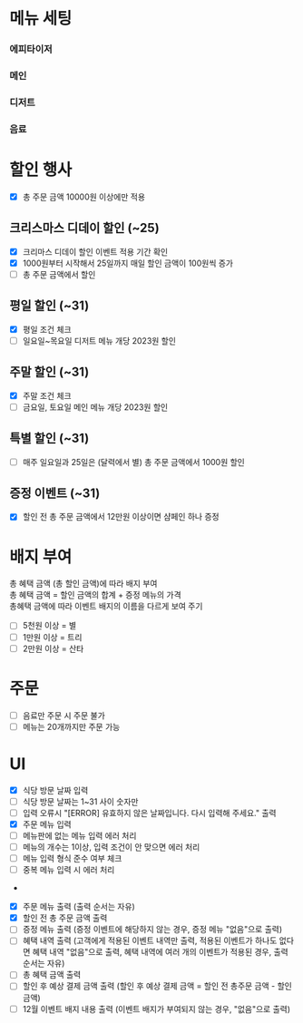 # 메뉴 세팅
### 에피타이저
### 메인
### 디저트
### 음료

# 할인 행사
-[x] 총 주문 금액 10000원 이상에만 적용
## 크리스마스 디데이 할인 (~25)
-[x] 크리마스 디데이 할인 이벤트 적용 기간 확인
-[x] 1000원부터 시작해서 25일까지 매일 할인 금액이 100원씩 증가
-[ ] 총 주문 금액에서 할인
## 평일 할인 (~31)
-[x] 평일 조건 체크
-[ ] 일요일~목요일 디저트 메뉴 개당 2023원 할인
## 주말 할인 (~31)
-[x] 주말 조건 체크
-[ ] 금요일, 토요일 메인 메뉴 개당 2023원 할인
## 특별 할인 (~31)
-[ ] 매주 일요일과 25일은 (달력에서 별) 총 주문 금액에서 1000원 할인
## 증정 이벤트 (~31)
-[x] 할인 전 총 주문 금액에서 12만원 이상이면 샴페인 하나 증정

# 배지 부여
총 혜택 금액 (총 할인 금액)에 따라 배지 부여   
총 혜택 금액 = 할인 금액의 합계 + 증정 메뉴의 가격   
총혜택 금액에 따라 이벤트 배지의 이름을 다르게 보여 주기
-[ ] 5천원 이상 = 별
-[ ] 1만원 이상 = 트리
-[ ] 2만원 이상 = 산타 

# 주문
-[ ] 음료만 주문 시 주문 불가
- [ ] 메뉴는 20개까지만 주문 가능

# UI
- [x] 식당 방문 날짜 입력
- [ ] 식당 방문 날짜는 1~31 사이 숫자만
- [ ] 입력 오류시 "[ERROR] 유효하지 않은 날짜입니다. 다시 입력해 주세요." 출력
- [x] 주문 메뉴 입력
- [ ] 메뉴판에 없는 메뉴 입력 에러 처리
- [ ] 메뉴의 개수는 1이상, 입력 조건이 안 맞으면 에러 처리
- [ ] 메뉴 입력 형식 준수 여부 체크
- [ ] 중복 메뉴 입력 시 에러 처리
- 
- [x] 주문 메뉴 출력 (출력 순서는 자유)
- [x] 할인 전 총 주문 금액 출력
- [ ] 증정 메뉴 출력 (증정 이벤트에 해당하지 않는 경우, 증정 메뉴 "없음"으로 출력)
- [ ] 혜택 내역 출력 (고객에게 적용된 이벤트 내역만 출력, 적용된 이벤트가 하나도 없다면 혜택 내역 "없음"으로 출력, 혜택 내역에 여러 개의 이벤트가 적용된 경우, 출력 순서는 자유)
- [ ] 총 혜택 금액 출력
- [ ] 할인 후 예상 결제 금액 출력 (할인 후 예상 결제 금액 = 할인 전 총주문 금액 - 할인 금액)
- [ ] 12월 이벤트 배지 내용 출력 (이벤트 배지가 부여되지 않는 경우, "없음"으로 출력)